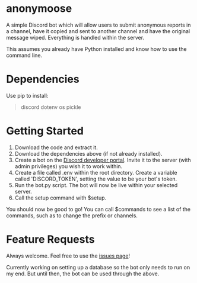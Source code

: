 # anonymoose
A simple Discord bot which will allow users to submit anonymous reports in a channel, have it copied and sent to another channel and have the original message wiped. Everything is handled within the server. 

This assumes you already have Python installed and know how to use the command line.

# Dependencies
Use pip to install:
>discord
>dotenv
>os
>pickle

# Getting Started
1. Download the code and extract it.
2. Download the dependencies above (if not already installed).
3. Create a bot on the [Discord developer portal](https://discord.com/developers/applications). Invite it to the server (with admin privileges) you wish it to work within.
4. Create a file called .env within the root directory. Create a variable called 'DISCORD_TOKEN', setting the value to be your bot's token.
5. Run the bot.py script. The bot will now be live within your selected server. 
6. Call the setup command with $setup.

You should now be good to go! You can call $commands to see a list of the commands, such as to change the prefix or channels.

# Feature Requests

Always welcome. Feel free to use the [issues page](https://github.com/0x4A42/anonymoose)!

Currently working on setting up a database so the bot only needs to run on my end. But until then, the bot can be used through the above.
